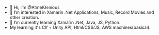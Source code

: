 - 👋 Hi, I’m @AtmelGenious
- 👀 I’m interested in Xamarin .Net Applications, Music, Record Movies and other creation.
- 🌱 I’m currently learning Xamarin .Net, Java, JS, Python.
- My learning it's C# + Unity API, Html/CSS/JS, AWS machines(basical).

<!---
AtmelGenious/AtmelGenious is a ✨ special ✨ repository because its `README.md` (this file) appears on your GitHub profile.
You can click the Preview link to take a look at your changes.
--->
